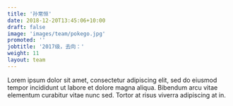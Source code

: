 ```yaml
---
title: '孙常恒'
date: 2018-12-20T13:45:06+10:00
draft: false
image: 'images/team/pokego.jpg'
promoted: ''
jobtitle: '2017级，去向：'
weight: 11
layout: team
---
```


Lorem ipsum dolor sit amet, consectetur adipiscing elit, sed do eiusmod tempor incididunt ut labore et dolore magna aliqua. Bibendum arcu vitae elementum curabitur vitae nunc sed. Tortor at risus viverra adipiscing at in.
